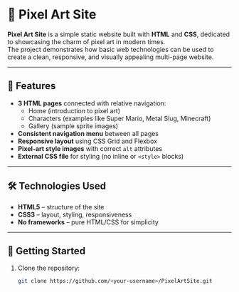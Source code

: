 # 🎨 Pixel Art Site

**Pixel Art Site** is a simple static website built with **HTML** and **CSS**, dedicated to showcasing the charm of pixel art in modern times.  
The project demonstrates how basic web technologies can be used to create a clean, responsive, and visually appealing multi-page website.

---

## 🌟 Features
- **3 HTML pages** connected with relative navigation:
  - Home (introduction to pixel art)
  - Characters (examples like Super Mario, Metal Slug, Minecraft)
  - Gallery (sample sprite images)
- **Consistent navigation menu** between all pages  
- **Responsive layout** using CSS Grid and Flexbox  
- **Pixel-art style images** with correct `alt` attributes  
- **External CSS file** for styling (no inline or `<style>` blocks)  

---

## 🛠️ Technologies Used
- **HTML5** – structure of the site  
- **CSS3** – layout, styling, responsiveness  
- **No frameworks** – pure HTML/CSS for simplicity  

---

## 🚀 Getting Started
1. Clone the repository:
   ```bash
   git clone https://github.com/<your-username>/PixelArtSite.git
